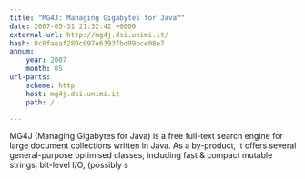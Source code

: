 ```yaml
---
title: "MG4J: Managing Gigabytes for Java™"
date: 2007-05-31 21:32:42 +0000
external-url: http://mg4j.dsi.unimi.it/
hash: 8c0faeaf289c097e6393fbd09bce08e7
annum:
    year: 2007
    month: 05
url-parts:
    scheme: http
    host: mg4j.dsi.unimi.it
    path: /

---
```


MG4J (Managing Gigabytes for Java) is a free full-text search engine for large document collections written in Java. As a by-product, it offers several general-purpose optimised classes, including fast & compact mutable strings, bit-level I/O, (possibly s
